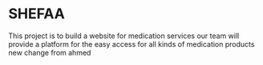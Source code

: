 # SHEFAA
This project is to build a website for medication services 
our team will provide a platform for the easy access for all kinds of medication products
new change from ahmed